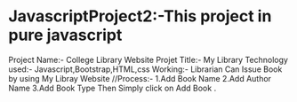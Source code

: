 # JavascriptProject2:-This project in pure javascript
Project Name:- College Library Website
Projet Title:- My Library
Technology used:- Javascript,Bootstrap,HTML,css
Working:- Librarian Can Issue Book by using My Libray Website
//Process:- 1.Add Book Name
          2.Add Author Name
          3.Add Book Type
            Then Simply click on Add Book .
            
            
